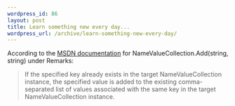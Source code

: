 ```yaml
--- 
wordpress_id: 86
layout: post
title: Learn something new every day...
wordpress_url: /archive/learn-something-new-every-day/
---
```


<p>According to the <a href="http://msdn.microsoft.com/library/default.asp?url=/library/en-us/cpref/html/frlrfsystemcollectionsspecializednamevaluecollectionclassaddtopic2.asp">MSDN documentation</a> for NameValueCollection.Add(string, string) under Remarks:</p>
<blockquote dir="ltr">
<p>If the specified key already exists in the target NameValueCollection instance, the specified value is added to the existing comma-separated list of values associated with the same key in the target NameValueCollection instance.</p></blockquote>
         
